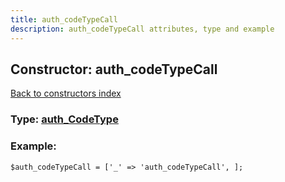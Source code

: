 ```yaml
---
title: auth_codeTypeCall
description: auth_codeTypeCall attributes, type and example
---
```

## Constructor: auth\_codeTypeCall  
[Back to constructors index](index.md)






### Type: [auth\_CodeType](../types/auth_CodeType.md)


### Example:

```
$auth_codeTypeCall = ['_' => 'auth_codeTypeCall', ];
```